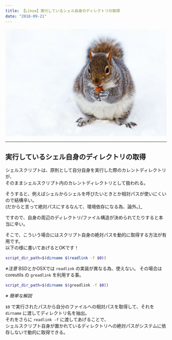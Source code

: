 ```yaml
---
title: 【Linux】実行しているシェル自身のディレクトリの取得
date: "2018-09-21"
---
```


![Squirre](./squirre.jpg)  

---

## 実行しているシェル自身のディレクトリの取得

シェルスクリプトは、原則として自分自身を実行した際のカレントディレクトリが、  
そのままシェルスクリプト内のカレントディレクトリとして扱われる。

そうすると、例えばシェルからシェルを呼びたいときとか相対パスが使いにくいので結構辛い。  
(だからと言って絶対パスにするなんて、環境依存になる為、論外。)_  

ですので、自身の周辺のディレクトリ/ファイル構造が決められてたりすると本当に辛い。

そこで、こういう場合にはスクリプト自身の絶対パスを動的に取得する方法が有用です。  
以下の様に書いてあげるとOKです！

```sh
script_dir_path=$(dirname $(readlink -f $0))
```

 *※注意*
BSDとかOSXでは `readlink` の実装が異なる為、使えない。
その場合は coreutils の `greadlink` を利用する事。

```sh
script_dir_path=$(dirname $(greadlink -f $0))
```

 *※ 簡単な解説*

`$0` で実行されたパスから自分のファイルへの相対パスを取得して、それを `dirname` に渡してディレクトリ名を抽出。  
それをさらに `readlink -f` に渡してあげることで、  
シェルスクリプト自身が置かれているディレクトリへの絶対パスがシステムに依存しないで動的に取得できる。

